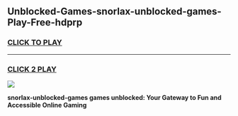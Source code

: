 
## Unblocked-Games-snorlax-unblocked-games-Play-Free-hdprp
<h3>
<a href="https://premium76.site?title=snorlax-unblocked-games&ref=22A">CLICK TO PLAY</a></h3>
<hr>

<h3>
<a href="https://premium76.site?title=snorlax-unblocked-games&ref=22A">CLICK 2 PLAY</a>
  
</h3>

<a href="https://premium76.site?title=snorlax-unblocked-games&ref=22A"><img src="https://clearcache.store/games.png"></a>


**snorlax-unblocked-games games unblocked: Your Gateway to Fun and Accessible Online Gaming**
